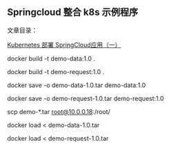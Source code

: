 ## Springcloud 整合 k8s 示例程序

文章目录：  

[Kubernetes 部署 SpringCloud应用（一）](https://blog.jisuye.com/2020/08/20/springcloud-k8s-demo1/)

docker build -t demo-data:1.0 .

docker build -t demo-request:1.0 .

docker save -o demo-data-1.0.tar  demo-data:1.0

docker save -o demo-request-1.0.tar  demo-request:1.0

scp demo-*.tar root@10.0.0.18:/root/

docker load < demo-data-1.0.tar

docker load < demo-request-1.0.tar

